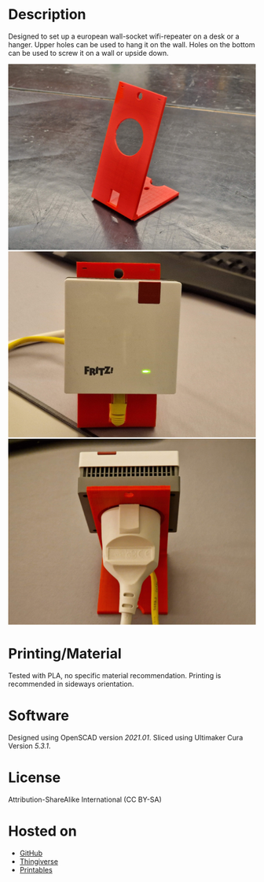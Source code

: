 # Description
Designed to set up a european wall-socket wifi-repeater on a desk or a hanger. Upper holes can be used to hang it on the wall. Holes on the bottom can be used to screw it on a wall or upside down.

![](./media/20231109_174323.jpg)
![](./media/20231109_200711.jpg)
![](./media/20231109_200742.jpg)

# Printing/Material
Tested with PLA, no specific material recommendation. Printing is recommended in sideways orientation.

# Software
Designed using OpenSCAD version *2021.01*.
Sliced using Ultimaker Cura Version *5.3.1*.

# License
Attribution-ShareAlike International (CC BY-SA)

# Hosted on
- [GitHub](https://github.com/alos-source/3dObjects/tree/master/)
- [Thingiverse](https://www.thingiverse.com/thing:6306417)
- [Printables](https://www.printables.com/de/model/642202)
